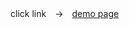 click link　→　[demo page](https://k-kuwahara.github.io/demo/riot/pitfalls/unworking-event/index.html)
